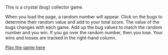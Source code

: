 This is a crystal (bug) collector game. 

When you load the page, a random number will appear. Click on the bugs to determine their random value and add to your total score. The value of the bugs changes with each game. Add up the bug values to match the random number and you win. If you go over the random number, then you lose. Your wins and losses are tracked in the right-hand column. 

[Play the game here](https://falondarville.github.io/week-4-game-take-2/)

